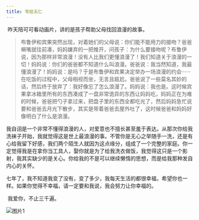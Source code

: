 ```yaml
---
title: 写给五仁
---
```


​		昨天陪可可看动画片，讲的是孩子帮助父母找回浪漫的故事。

> ​		布鲁伊和宾果突然出现，对着她们的父母说：你们能不能用力的接吻？爸爸噘嘴就往前凑，妈妈嫌弃的一把推开，问孩子：为什么要接吻呢？布鲁伊说，因为那样非常浪漫！没有人比我们更懂浪漫了！我们知道关于浪漫的一切！妈妈说：你们的爸爸都不知道什么叫浪漫。爸爸说：我当然知道，我最懂浪漫了！妈妈说：是吗？于是布鲁伊和宾果决定举办一场浪漫的约会······在吃饭的过程中，父母相视而坐，无言且尴尬。爸爸说了一些莫名其妙的话，然后终于放弃了：我好像忘了怎么浪漫了。妈妈说：我也是。这时候宾果拿冰箱里所有的东西凑成了一盘非常诡异的东西让妈妈吃，妈妈正在为难的时候，爸爸把勺子拿过来，把盘子里的东西全都吃光了，然后妈妈急忙说要和爸爸去月光下散步，其实是带着爸爸去屋外吐了，这时候爸爸和妈妈好像明白了什么是浪漫。

​		我自诩是一个非常不懂得浪漫的人，对爱意也不擅长甚至羞于表达。从那次你给我洗袜子开始，我就觉得这是世上最浪漫的事。不管你是无心之举随手一洗，还是有心给我留下好感，我们两个陌生人就因为这点缘分，组成了一个完整的家庭。你一定觉得我是在拿你当工具人，娶你就是为了给我洗衣做饭，我觉得这只是一个影射，我其实缺少的是关心。你给我的不是可以继续懒惰的思想，而是给我那种发自内心的关怀。

​		七年了，我不知道我变了没有，变了多少，我每天生活的都很幸福，希望你也一样。如果你觉得不幸福，请一定要和我说，我会努力让你幸福的。

​		我爱你，不止三千遍。

![图片1](/img/20220124.jpg"一张好看的图片")